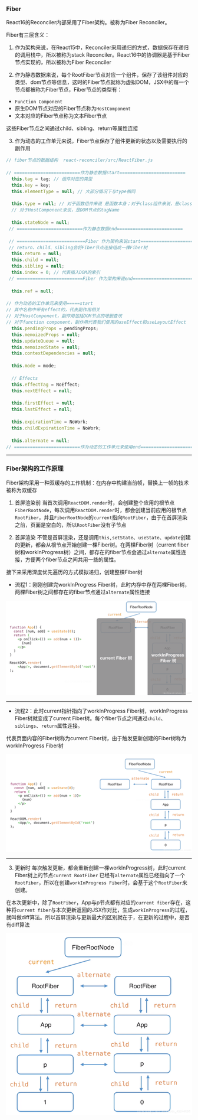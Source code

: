 ### Fiber
React16的Reconciler内部采用了Fiber架构。被称为Fiber Reconciler。

Fiber有三层含义：

1. 作为架构来说，在React15中，Reconciler采用递归的方式，数据保存在递归的调用栈中，所以被称为stack Reconciler。React16中的协调器是基于Fiber节点实现的，所以被称为Fiber Reconciler

2. 作为静态数据来说，每个RootFiber节点对应一个组件，保存了该组件对应的类型、dom节点等信息，这时的Fiber节点就称为虚拟DOM，JSX中的每一个节点都被称为Fiber节点，Fiber节点的类型有：
+ `Function Component`
+ 原生DOM节点对应的Fiber节点称为`HostComponent`
+ 文本对应的Fiber节点称为文本Fiber节点

这些Fiber节点之间通过child、sibling、return等属性连接

3. 作为动态的工作单元来说，Fiber节点保存了组件更新的状态以及需要执行的副作用
```javascript
// fiber节点的数据结构  react-reconciler/src/ReactFiber.js

// =========================作为静态数据start=========================
  this.tag = tag; // 组件对应的类型
  this.key = key; 
  this.elementType = null; // 大部分情况下与type相同
  
  this.type = null; // 对于函数组件来说 是函数本身；对于class组件来说，是class，
  // 对于HostComponent来说，是DOM节点的tagName
  
  this.stateNode = null;
 // =========================作为静态数据end=========================

 // ==========================Fiber 作为架构来说start=========================
 // return、child、sibling会将Fiber节点连接组成一棵Fiber树
  this.return = null;
  this.child = null;
  this.sibling = null;
  this.index = 0; // 代表插入DOM的索引
 // =========================Fiber 作为架构来说end=========================
  
  this.ref = null;

// 作为动态的工作单元来使用=====start
// 其中名称中带有effect的，代表副作用相关
// 对于HostComponent，副作用包括DOM节点的增删查改
// 对于function component，副作用代表我们使用的useEffect和useLayoutEffect
  this.pendingProps = pendingProps;
  this.memoizedProps = null;
  this.updateQueue = null;
  this.memoizedState = null;
  this.contextDependencies = null;

  this.mode = mode;

  // Effects
  this.effectTag = NoEffect;
  this.nextEffect = null;

  this.firstEffect = null;
  this.lastEffect = null;

  this.expirationTime = NoWork;
  this.childExpirationTime = NoWork;

  this.alternate = null;
// =========================作为动态的工作单元来使用end=========================
```

---

### Fiber架构的工作原理
Fiber架构采用一种双缓存的工作机制：在内存中构建当前帧，替换上一帧的技术被称为双缓存
1. 首屏渲染前
当首次调用`ReactDOM.render`时，会创建整个应用的根节点`FiberRootNode`，每次调用`ReactDOM.render`时，都会创建当前应用的根节点`RootFiber`，并且`FiberRootNode`的`current`指向`RootFiber`，由于在首屏渲染之前，页面是空白的，所以`RootFiber`没有子节点


2. 首屏渲染
不管是首屏渲染，还是调用`this,setState`、`useState`、`update`创建的更新，都会从根节点开始创建一棵Fiber树。在两棵Fiber树（current fiber树和workInProgress树）之间，都存在的fiber节点会通过`alternate`属性连接，方便两个fiber节点之间共用一些的属性。

接下来采用深度优先遍历的方式模拟递归，创建整棵Fiber树

+ 流程1：刚刚创建完workInProgress Fiber树，此时内存中存在两棵Fiber树，两棵Fiber树之间都存在的fiber节点通过`alternate`属性连接

 ![](https://raw.githubusercontent.com/superwtt/MyFileRepository/main/image/React/首屏渲染时.png)

---

+ 流程2：此时current指针指向了workInProgress Fiber树，workInProgress Fiber树就变成了current Fiber树。每个fiber节点之间通过`child`、`siblings`、`return`属性连接。

代表页面内容的Fiber树称为current Fiber树，由于触发更新创建的Fiber树称为workInProgress Fiber树

![](https://raw.githubusercontent.com/superwtt/MyFileRepository/main/image/React/首屏渲染2.png)

---

3. 更新时
每次触发更新，都会重新创建一棵workInProgress树，此时current Fiber树上的节点`current RootFiber` 已经有`alternate`属性已经指向了一个`RootFiber`，所以在创建`workInProgress Fiber`时，会基于这个`RootFiber`来创建。

在本次更新中，除了`RootFiber`，App与p节点都有对应的`current fiber`存在，这种将`current fiber`与本次更新返回的JSX作对比，生成`workInProgress`的过程，就叫做diff算法。所以首屏渲染与更新最大的区别就在于，在更新的过程中，是否有diff算法

![](https://raw.githubusercontent.com/superwtt/MyFileRepository/main/image/React/更新时.png)